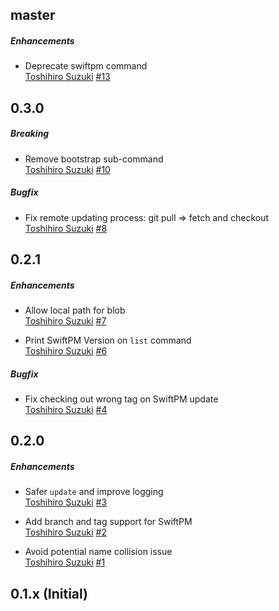 ## master

##### Enhancements
* Deprecate swiftpm command  
  [Toshihiro Suzuki](https://github.com/toshi0383)
  [#13](https://github.com/toshi0383/cmdshelf/pull/13)

## 0.3.0
##### Breaking
* Remove bootstrap sub-command  
  [Toshihiro Suzuki](https://github.com/toshi0383)
  [#10](https://github.com/toshi0383/cmdshelf/pull/10)

##### Bugfix
* Fix remote updating process: git pull => fetch and checkout  
  [Toshihiro Suzuki](https://github.com/toshi0383)
  [#8](https://github.com/toshi0383/cmdshelf/pull/8)

## 0.2.1
##### Enhancements

* Allow local path for blob  
  [Toshihiro Suzuki](https://github.com/toshi0383)
  [#7](https://github.com/toshi0383/cmdshelf/pull/7)

* Print SwiftPM Version on `list` command  
  [Toshihiro Suzuki](https://github.com/toshi0383)
  [#6](https://github.com/toshi0383/cmdshelf/pull/6)

##### Bugfix

* Fix checking out wrong tag on SwiftPM update  
  [Toshihiro Suzuki](https://github.com/toshi0383)
  [#4](https://github.com/toshi0383/cmdshelf/pull/4)

## 0.2.0
##### Enhancements

* Safer `update` and improve logging  
  [Toshihiro Suzuki](https://github.com/toshi0383)
  [#3](https://github.com/toshi0383/cmdshelf/pull/3)

* Add branch and tag support for SwiftPM  
  [Toshihiro Suzuki](https://github.com/toshi0383)
  [#2](https://github.com/toshi0383/cmdshelf/pull/2)

* Avoid potential name collision issue  
  [Toshihiro Suzuki](https://github.com/toshi0383)
  [#1](https://github.com/toshi0383/cmdshelf/pull/1)

## 0.1.x (Initial)
